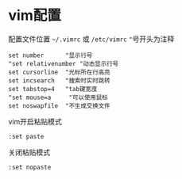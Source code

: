 # vim配置

配置文件位置 `~/.vimrc` 或 `/etc/vimrc`
`"`号开头为注释
```
set number      "显示行号
"set relativenumber	"动态显示行号
set cursorline  "光标所在行高亮
set incsearch   "搜索时实时跳转
set tabstop=4   "tab键宽度
"set mouse=a     "可以使用鼠标
set noswapfile  "不生成交换文件
```





vim开启粘贴模式

```
:set paste
```

关闭粘贴模式

```
:set nopaste
```